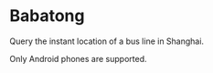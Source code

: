 #  Babatong
Query the instant location of a bus line in Shanghai. 

Only Android phones are supported.